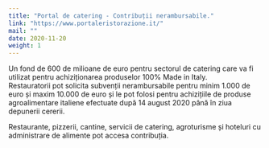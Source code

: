 ```yaml
---
title: "Portal de catering - Contribuții nerambursabile."
link: "https://www.portaleristorazione.it/"
mail: ""
date: 2020-11-20
weight: 1
---
```


Un fond de 600 de milioane de euro pentru sectorul de catering care va fi utilizat pentru achiziționarea produselor 100% Made in Italy.  
Restauratorii pot solicita subvenții nerambursabile pentru minim  1.000 de euro și maxim 10.000 de euro și le pot folosi pentru achizițiile de produse agroalimentare italiene efectuate după 14 august 2020 până în ziua depunerii cererii.  

Restaurante, pizzerii, cantine, servicii de catering, agroturisme și hoteluri cu administrare de alimente pot accesa contribuția.
